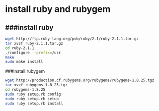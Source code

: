 # install ruby and rubygem

<script type="text/javascript" src="../js/general.js"></script>

###install ruby
---

```Bash
wget http://ftp.ruby-lang.org/pub/ruby/2.1/ruby-2.1.1.tar.gz
tar xvzf ruby-2.1.1.tar.gz
cd ruby-2.1.1
./configure --prefix=/usr
make
sudo make install
```

###install rubygem

```Bash
wget http://production.cf.rubygems.org/rubygems/rubygems-1.8.25.tgz
tar xvzf rubygems-1.8.25.tgz
cd rubygems-1.8.25
sudo ruby setup.rb config
sudo ruby setup.rb setup
sudo ruby setup.rb install
```